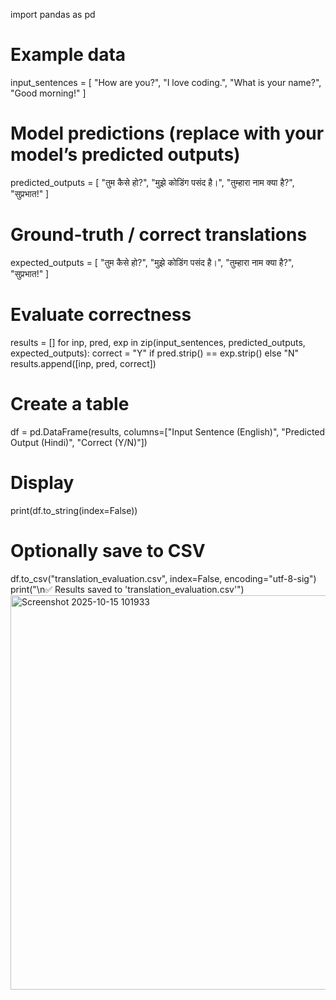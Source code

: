 import pandas as pd

# Example data
input_sentences = [
    "How are you?",
    "I love coding.",
    "What is your name?",
    "Good morning!"
]

# Model predictions (replace with your model’s predicted outputs)
predicted_outputs = [
    "तुम कैसे हो?",
    "मुझे कोडिंग पसंद है।",
    "तुम्हारा नाम क्या है?",
    "सुप्रभात!"
]

# Ground-truth / correct translations
expected_outputs = [
    "तुम कैसे हो?",
    "मुझे कोडिंग पसंद है।",
    "तुम्हारा नाम क्या है?",
    "सुप्रभात!"
]

# Evaluate correctness
results = []
for inp, pred, exp in zip(input_sentences, predicted_outputs, expected_outputs):
    correct = "Y" if pred.strip() == exp.strip() else "N"
    results.append([inp, pred, correct])

# Create a table
df = pd.DataFrame(results, columns=["Input Sentence (English)", "Predicted Output (Hindi)", "Correct (Y/N)"])

# Display
print(df.to_string(index=False))

# Optionally save to CSV
df.to_csv("translation_evaluation.csv", index=False, encoding="utf-8-sig")
print("\n✅ Results saved to 'translation_evaluation.csv'")
<img width="629" height="631" alt="Screenshot 2025-10-15 101933" src="https://github.com/user-attachments/assets/eee6719d-4503-4f46-b424-d4244c70b1dc" />
